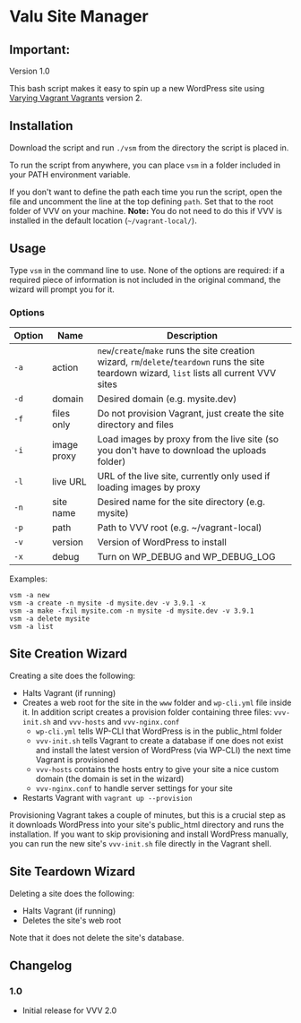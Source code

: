 # Valu Site Manager

## Important:

Version 1.0

This bash script makes it easy to spin up a new WordPress site using [Varying Vagrant Vagrants](https://github.com/Varying-Vagrant-Vagrants/VVV) version 2.

## Installation

Download the script and run `./vsm` from the directory the script is placed in.

To run the script from anywhere, you can place `vsm` in a folder included in your PATH environment variable.

If you don't want to define the path each time you run the script, open the file and uncomment the line at the top defining `path`. Set that to the root folder of VVV on your machine. **Note:** You do not need to do this if VVV is installed in the default location (`~/vagrant-local/`).

## Usage

Type `vsm` in the command line to use. None of the options are required: if a required piece of information is not included in the original command, the wizard will prompt you for it.

### Options

|Option|Name       |Description|
|------|-----------|-----------|
|`-a`  |action     |`new`/`create`/`make` runs the site creation wizard, `rm`/`delete`/`teardown` runs the site teardown wizard, `list` lists all current VVV sites|
|`-d`  |domain     |Desired domain (e.g. mysite.dev)|
|`-f`  |files only |Do not provision Vagrant, just create the site directory and files|
|`-i`  |image proxy|Load images by proxy from the live site (so you don't have to download the uploads folder)|
|`-l`  |live URL   |URL of the live site, currently only used if loading images by proxy|
|`-n`  |site name  |Desired name for the site directory (e.g. mysite)|
|`-p`  |path       |Path to VVV root (e.g. ~/vagrant-local)|
|`-v`  |version    |Version of WordPress to install|
|`-x`  |debug      |Turn on WP_DEBUG and WP_DEBUG_LOG|

Examples:

```
vsm -a new
vsm -a create -n mysite -d mysite.dev -v 3.9.1 -x
vsm -a make -fxil mysite.com -n mysite -d mysite.dev -v 3.9.1
vsm -a delete mysite
vsm -a list
```

## Site Creation Wizard

Creating a site does the following:

* Halts Vagrant (if running)
* Creates a web root for the site in the `www` folder and `wp-cli.yml` file inside it. In addition script creates a provision folder containing three files: `vvv-init.sh` and `vvv-hosts` and `vvv-nginx.conf`
	* `wp-cli.yml` tells WP-CLI that WordPress is in the public_html folder
	* `vvv-init.sh` tells Vagrant to create a database if one does not exist and install the latest version of WordPress (via WP-CLI) the next time Vagrant is provisioned
	* `vvv-hosts` contains the hosts entry to give your site a nice custom domain (the domain is set in the wizard)
	* `vvv-nginx.conf` to handle server settings for your site
* Restarts Vagrant with `vagrant up --provision`

Provisioning Vagrant takes a couple of minutes, but this is a crucial step as it downloads WordPress into your site's public_html directory and runs the installation. If you want to skip provisioning and install WordPress manually, you can run the new site's `vvv-init.sh` file directly in the Vagrant shell.

## Site Teardown Wizard

Deleting a site does the following:

* Halts Vagrant (if running)
* Deletes the site's web root

Note that it does not delete the site's database.

## Changelog

### 1.0

* Initial release for VVV 2.0
